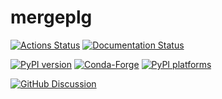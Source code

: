 # mergeplg

[![Actions Status][actions-badge]][actions-link]
[![Documentation Status][rtd-badge]][rtd-link]

[![PyPI version][pypi-version]][pypi-link]
[![Conda-Forge][conda-badge]][conda-link]
[![PyPI platforms][pypi-platforms]][pypi-link]

[![GitHub Discussion][github-discussions-badge]][github-discussions-link]

<!-- SPHINX-START -->

<!-- prettier-ignore-start -->
[actions-badge]:            https://github.com/OpenSenseAction/mergeplg/workflows/CI/badge.svg
[actions-link]:             https://github.com/OpenSenseAction/mergeplg/actions
[conda-badge]:              https://img.shields.io/conda/vn/conda-forge/mergeplg
[conda-link]:               https://github.com/conda-forge/mergeplg-feedstock
[github-discussions-badge]: https://img.shields.io/static/v1?label=Discussions&message=Ask&color=blue&logo=github
[github-discussions-link]:  https://github.com/OpenSenseAction/mergeplg/discussions
[pypi-link]:                https://pypi.org/project/mergeplg/
[pypi-platforms]:           https://img.shields.io/pypi/pyversions/mergeplg
[pypi-version]:             https://img.shields.io/pypi/v/mergeplg
[rtd-badge]:                https://readthedocs.org/projects/mergeplg/badge/?version=latest
[rtd-link]:                 https://mergeplg.readthedocs.io/en/latest/?badge=latest

<!-- prettier-ignore-end -->
